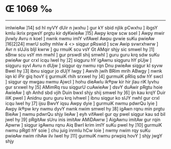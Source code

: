 # Œ 1069 ‰
---
imlwieAw ]14] sd hI nyVY dUir n jwxhu ] gur kY sbid njIik pCwxhu
] ibgsY kmlu ikrix prgwsY prgtu kir dyKwieAw ]15] Awpy krqw scw
soeI ] Awpy mwir jIvwly Avru n koeI ] nwnk nwmu imlY vifAweI Awpu
gvwie suKu pwieAw ]16]2]24]
mwrU solhy mhlw 4
<> siqgur pRswid ]
scw Awip svwrxhwrw ] Avr n sUJis bIjI kwrw ] gu rmuiK scu vsY Gt
AMqir shjy sic smweI hy ]1] sBnw scu vsY mn mwhI ] gur prswdI
shij smwhI ] guru guru krq sdw suKu pwieAw gur crxI icqu lweI hy ]2]
siqguru hY igAwnu siqguru hY pUjw ] siqguru syvI Avru n dUjw ] siqgur qy
nwmu rqn Dnu pwieAw siqgur kI syvw BweI hy ]3] ibnu siqgur jo dUjY
lwgy ] Awvih jwih BRim mrih ABwgy ] nwnk iqn kI iPir giq hovY ij
gurmuiK rhih srxweI hy ]4] gurmuiK pRIiq sdw hY swcI ] siqgur qy
mwgau nwmu AjwcI ] hohu dieAwlu ik®pw kir hir jIau riK lyvhu gur
srxweI hy ]5] AMimRq rsu siqgurU cuAwieAw ] dsvY duAwir pRgtu hoie
AwieAw ] qh Anhd sbd vjih Duin bwxI shjy shij smweI hy ]6]
ijn kau krqY Duir iliK pweI ] Anidnu guru guru krq ivhweI ] ibnu
siqgur ko sIJY nwhI gur crxI icqu lweI hy ]7] ijsu BwvY iqsu Awpy dyie
] gurmuiK nwmu pdwrQu lyie ] Awpy ik®pw kry nwmu dyvY nwnk nwim smweI hy
]8] igAwn rqnu min prgtu BieAw ] nwmu pdwrQu shjy lieAw ] eyh
vifAweI gur qy pweI siqgur kau sd bil jweI hy ]9] pRgitAw sUru inis
imitAw AMiDAwrw ] AigAwnu imitAw gur rqin Apwrw ] siqgur igAwnu
rqnu Aiq BwrI krim imlY suKu pweI hy ]10] gurmuiK nwmu pRgtI hY soie ]
chu juig inrmlu hCw loie ] nwmy nwim rqy suKu pwieAw nwim rihAw ilv
lweI hy ]11] gurmuiK nwmu prwpiq hovY ] shjy jwgY shjy
####
